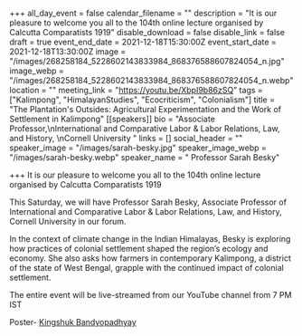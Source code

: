 +++
all_day_event = false
calendar_filename = ""
description = "It is our pleasure to welcome you all to the 104th online lecture organised by Calcutta Comparatists 1919"
disable_download = false
disable_link = false
draft = true
event_end_date = 2021-12-18T15:30:00Z
event_start_date = 2021-12-18T13:30:00Z
image = "/images/268258184_5228602143833984_868376588607824054_n.jpg"
image_webp = "/images/268258184_5228602143833984_868376588607824054_n.webp"
location = ""
meeting_link = "https://youtu.be/XbpI9b86zSQ"
tags = ["Kalimpong", "HimalayanStudies", "Ecocriticism", "Colonialism"]
title = "The Plantation's Outsides: Agricultural Experimentation and the Work of Settlement in Kalimpong"
[[speakers]]
bio = "Associate Professor,\nInternational and Comparative Labor & Labor Relations, Law, and History, \nCornell University "
links = []
social_header = ""
speaker_image = "/images/sarah-besky.jpg"
speaker_image_webp = "/images/sarah-besky.webp"
speaker_name = " Professor Sarah Besky"

+++
It is our pleasure to welcome you all to the 104th online lecture organised by Calcutta Comparatists 1919

This Saturday, we will have Professor Sarah Besky, Associate Professor of International and Comparative Labor & Labor Relations, Law, and History, Cornell University in our forum.

In the context of climate change in the Indian Himalayas, Besky is exploring how practices of colonial settlement shaped the region’s ecology and economy. She also asks how farmers in contemporary Kalimpong, a district of the state of West Bengal, grapple with the continued impact of colonial settlement.

The entire event will be live-streamed from our YouTube channel from 7 PM IST 

Poster- [Kingshuk Bandyopadhyay](https://www.facebook.com/kingshuk.bandyopadhyay?__cft__\[0\]=AZXnYcQjA7bITaD0TYr5SWpNK9ZtKmVmZsNXgEnyCndxz8192YL_zAQB6JvLv7Dro0v2ERn2BEGxgNjbFhV8HATGwQKM4zdfgUFXOi2MbBp64f2vViItOic_0eKjGHpuc_8&__tn__=-\]K-R)